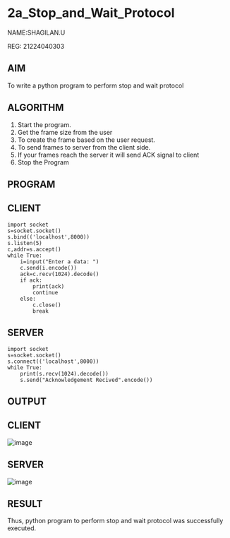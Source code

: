 # 2a_Stop_and_Wait_Protocol
NAME:SHAGILAN.U

REG: 21224040303
## AIM 
To write a python program to perform stop and wait protocol
## ALGORITHM
1. Start the program.
2. Get the frame size from the user
3. To create the frame based on the user request.
4. To send frames to server from the client side.
5. If your frames reach the server it will send ACK signal to client
6. Stop the Program
## PROGRAM
## CLIENT
```
import socket
s=socket.socket()
s.bind(('localhost',8000))
s.listen(5)
c,addr=s.accept()
while True:
    i=input("Enter a data: ")
    c.send(i.encode())
    ack=c.recv(1024).decode()
    if ack:
        print(ack)
        continue
    else:
        c.close()
        break
```

## SERVER
```
import socket
s=socket.socket()
s.connect(('localhost',8000))
while True:
    print(s.recv(1024).decode())
    s.send("Acknowledgement Recived".encode())
```

## OUTPUT
## CLIENT 
![image](https://github.com/user-attachments/assets/2ce9fb72-eb3f-402a-8ef7-437c426148b9)


## SERVER

![image](https://github.com/user-attachments/assets/694d7265-8fbd-45ab-96c5-3783bdb19565)

## RESULT
Thus, python program to perform stop and wait protocol was successfully executed.
